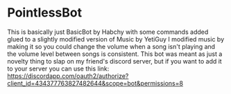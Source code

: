 # PointlessBot
This is basically just BasicBot by Habchy with some commands added glued to a slightly modified version of Music by YetiGuy
I modified music by making it so you could change the volume when a song isn't playing and the volume level between songs is consistent.
This bot was meant as just a novelty thing to slap on my friend's discord server, but if you want to add it to your server you can use this link: https://discordapp.com/oauth2/authorize?client_id=434377763827482644&scope=bot&permissions=8